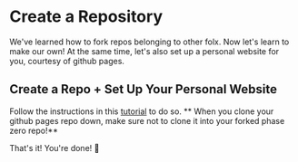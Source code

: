 # Create a Repository

We've learned how to fork repos belonging to other folx. Now let's learn to make our own! At the same time, let's also set up a personal website for you, courtesy of github pages.

## Create a Repo + Set Up Your Personal Website

Follow the instructions in this [tutorial](https://pages.github.com/) to do so. ** When you clone your github pages repo down, make sure not to clone it into your forked phase zero repo!**

That's it! You're done! :beer:
